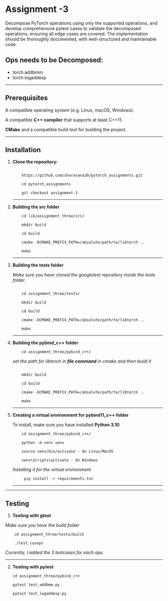 
# Assignment -3
Decompose PyTorch operations using only the supported operations, and develop comprehensive pytest cases to validate the decomposed operations, ensuring all edge cases are covered. The implementation should be thoroughly documented, with well-structured and maintainable code.


## Ops needs to be Decomposed:
* torch.addbmm 
* torch.logaddexp


---

## Prerequisites

A compatible operating system (e.g. Linux, macOS, Windows).

A compatible **C++ compiler** that supports at least C++11.

**CMake** and a compatible build tool for building the project.

---

## Installation

1. **Clone the repository:**
    ```

        https://github.com/sharavana20/pytorch_assignments.git

        cd pytorch_assignments

        git checkout assignment-3
    ```

    ---

2. **Building the src folder**
    ```
        cd lib/assignment_three/src/

        mkdir build
        
        cd build
        
        cmake -DCMAKE_PREFIX_PATH=/absolute/path/to/libtorch ..

        make
    ```

    ---

3. **Building the tests folder**

    *Make sure you have cloned the googletest repository inside the tests folder.*
    ```
    
        cd assignment_three/tests/

        mkdir build
        
        cd build
        
        cmake -DCMAKE_PREFIX_PATH=/absolute/path/to/libtorch ..

        make
    ```

    ---

4. **Building the pybind_c++ folder**
    ```
        cd assignment_three/pybind_c++/
    ```
    *set the path for libtorch in **file command** in cmake and then build it*

    ```
        
        mkdir build
        
        cd build
        
        cmake -DCMAKE_PREFIX_PATH=/absolute/path/to/libtorch ..

        make
    ```

    ---



5. **Creating a virtual environment for pybind11_c++ folder**

    To install, make sure you have installed **Python 3.10**
    ```
        cd assignment_three/pybind_c++/

        python -m venv venv

        source venv/bin/activate - On Linux/MacOS

        venv\Scripts\activate - On Windows
    ```

    
    *Installing it for the virtual environment*

            pip install -r requirements.txt

    ---


---
## Testing

1. **Testing with gtest**

*Make sure you have the build folder*

```
    cd assignment_three/tests/build

    ./test_cusops
```

*Currently, I added the 3 testcases for each ops.*

---

2. **Testing with pytest**


    ```
    cd assignment_three/pybind_c++

    pytest test_addbmm.py

    pytest test_logaddexp.py
    ```